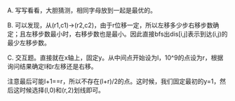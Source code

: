 A. 写写看看，大胆猜测，相同字母放到一起是最优的。

B. 可以发现，从(r1,c1)->(r2,c2)，由于r位移一定，所以左移多少步右移步数确定；且左移步数最小时，右移步数也是最小。因此直接bfs出dis[i,j]表示到达(i,j)的最少左移步数。

C. 交互题。直接就在x轴上，固定y。从中间点开始设为l，10^9的点设为r，根据询问结果确定l和r左移还是右移。

   注意最后可能l+1==r，所以不存在(l+r)/2的点。这时候，我们固定最初的y=1，然后这时候选择(l,0)和(r,2)划线即可。
